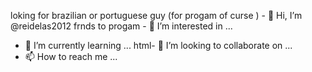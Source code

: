 loking for  brazilian or portuguese guy (for progam of curse ) - 👋 Hi, I’m @reidelas2012
frnds to progam - 👀 I’m interested in ...
- 🌱 I’m currently learning ...
html- 💞️ I’m looking to collaborate on ...
- 📫 How to reach me ...

<!---
reidelas2012/reidelas2012 is a ✨ special ✨ repository because its `README.md` (this file) appears on your GitHub profile.
You can click the Preview link to take a look at your changes.
--->
